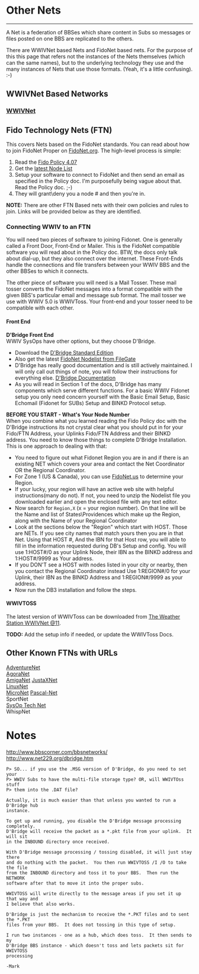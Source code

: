 # Other Nets
***
A Net is a federation of BBSes which share content in Subs so messages or files posted on 
one BBS are replicated to the others. 

There are WWIVNet based Nets and FidoNet based nets. For the purpose of this this page that 
refers not the instances of the Nets themselves (which can the same names), but to the 
underlying technology they use and the many instances of Nets that use those formats. (Yeah, 
it's a little confusing). :-)

## WWIVNet Based Networks
### [WWIVNet](wwivnet)


## Fido Technology Nets (FTN)
This covers Nets based on the FidoNet standards. You can read about how to join FidoNet Proper
on [FidoNet.org](http://www.fidonet.org/). The high-level process is simple:

1. Read the [Fido Policy 4.07](http://www.filegate.net/info/policy4.txt)
2. Get the [latest Node List](http://www.filegate.net/nodelist/)
3. Setup your software to connect to FidoNet and then send an email as specified in the Policy doc. 
I'm purposefully being vague about that. Read the Policy doc. ;-)
4. They will grant\deny you a node # and then you're in.

**NOTE:** There are other FTN Based nets with their own policies and rules to join. 
Links will be provided below as they are identified.

### Connecting WWIV to an FTN

You will need two pieces of software to joining Fidonet. One is generally called a Front Door, Front-End or Mailer. This is the FidoNet compatible software you will read about in the Policy doc. BTW, the docs only talk about dial-up, but they also connect over the internet. These Front-Ends handle the connections and file transfers between your WWIV BBS and the other BBSes to which it connects.

The other piece of software you will need is a Mail Tosser. These mail tosser converts the FidoNet messages into a format compatible with the given BBS's particular email and message sub format. The mail tosser we use with WWIV 5.0 is WWIVToss. Your front-end and your tosser need to be compatible with each other.

#### Front End
**D'Bridge Front End**  
WWIV SysOps have other options, but they choose D'Bridge.

* Download the [D'Bridge Standard Edition](http://www.net229.org/dbridge.htm)
* Also get the latest [FidoNet Nodelist from FileGate](http://www.filegate.net/nodelist/)
* D'Bridge has really good documentation and is still actively maintained. I will only call out things of note, you will follow their instructions for everything else. [D'Bridge Documentation](http://www.net229.org/DBRIDGE.TXT)
* As you will read in Section 1 of the docs, D'Bridge has many components which serve different functions. For a basic WWIV Fidonet setup you only need concern yourself with the Basic Email Setup, Basic Echomail (Fidonet for SUBs) Setup and BINKD Protocol setup.

**BEFORE YOU START - What's Your Node Number**  
When you combine what you learned reading the Fido Policy doc with the D'Bridge instructions its not crystal clear what you should put in for your Fido/FTN Address, your Uplinks Fido/FTN Address and their BINKD address. You need to know those things to complete D'Bridge Installation. This is one approach to dealing with that:
* You need to figure out what Fidonet Region you are in and if there is an existing NET which covers your area and contact the Net Coordinator OR the Regional Coordinator. 
* For Zone 1 (US & Canada), you can use [FidoNet.us](http://www.fidonet.us/zone1.html) to determine your Region.
* If your lucky, your region will have an active web site with helpful instructions(many do not). If not, you need to unzip the Nodelist file you downloaded earlier and open the enclosed file with any text editor. 
* Now search for ```Region,X``` (x = your region number). On that line will be the Name and list of States\Providences which make up the Region, along with the Name of your Regional Coordinator
* Look at the sections below the "Region" which start with HOST. Those are NETs. If you see city names that match yours then you are in that Net. Using that HOST #, And the IBN for that Host row, you will able to fill in the information requested during DB's Setup and config. You will use 1:HOST#/0 as your Uplink Node, their IBN as the BINKD address and 1:HOST#/9999 as Your address.
* If you DON'T see a HOST with nodes listed in your city or nearby, then you contact the Regional Coordinator instead Use 1:REGION#/0 for your Uplink, their IBN as the BINKD Address and 1:REGION#/9999 as your address.
* Now run the DB3 installation and follow the steps.

#### WWIVTOSS
The latest version of WWIVToss can be downloaded from [The Weather Station WWIVNet @11](http://www.weather-station.org/wwiv/).  

**TODO:** Add the setup info if needed, or update the WWIVToss Docs.

## Other Known FTNs with URLs
[AdventureNet](http://www.kofobbs.dk/adventurenet/)  
[AgoraNet](http://time.synchro.net:81/l10l.ssjs)  
[AmigaNet]()
[JustaXNet](http://www.justaxnet.com/)  
[LinuxNet](http://www.kofobbs.dk/linuxnet/)  
[MicroNet](http://outpostbbs.net/micronet.html) 
[Pascal-Net](http://www.pascalnet.org)  
SportNet  
[SysOp Tech Net](http://www.sysoptech.net)  
WhispNet  

# Notes
http://www.bbscorner.com/bbsnetworks/  
http://www.net229.org/dbridge.htm  

```
P> SO... if you use the .MSG version of D'Bridge, do you need to set your
P> WWIV Subs to have the multi-file storage type? OR, will WWIVTOss stuff
P> them into the .DAT file?

Actually, it is much easier than that unless you wanted to run a D'Bridge hub
instance.

To get up and running, you disable the D'Bridge message processing completely.
D'Bridge will receive the packet as a *.pkt file from your uplink.  It will sit
in the INBOUND directory once received.

With D'Bridge message processing / tossing disabled, it will just stay there
and do nothing with the packet.  You then run WWIVTOSS /I /O to take the file
from the INBOUND directory and toss it to your BBS.  Then run the NETWORK
software after that to move it into the proper subs.

WWIVTOSS will write directly to the message areas if you set it up that way and
I believe that also works.

D'Bridge is just the mechanism to receive the *.PKT files and to sent the *.PKT
files from your BBS.  It does not tossing in this type of setup.

I run two instances - one as a hub, which does toss.  It then sends to my
D'Bridge BBS instance - which doesn't toss and lets packets sit for WWIVTOSS
processing

-Mark
```
